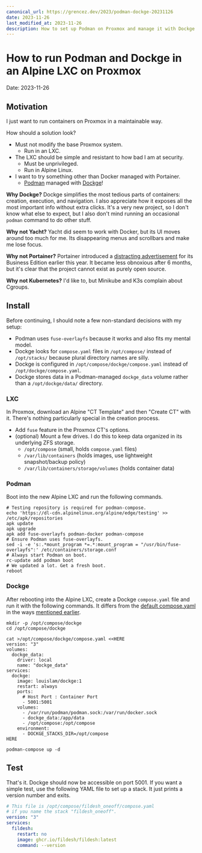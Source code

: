 ```yaml
---
canonical_url: https://grencez.dev/2023/podman-dockge-20231126
date: 2023-11-26
last_modified_at: 2023-11-26
description: How to set up Podman on Proxmox and manage it with Dockge.
---
```


# How to run Podman and Dockge in an Alpine LXC on Proxmox

Date: 2023-11-26

## Motivation
I just want to run containers on Proxmox in a maintainable way.

How should a solution look?
- Must not modify the base Proxmox system.
  - Run in an LXC.
- The LXC should be simple and resistant to how bad I am at security.
  - Must be unprivileged.
  - Run in Alpine Linux.
- I want to try something other than Docker managed with Portainer.
  - [Podman](https://podman.io) managed with [Dockge](https://dockge.kuma.pet)!

**Why Dockge?**
Dockge simplifies the most tedious parts of containers: creation, execution, and navigation.
I also appreciate how it exposes all the most important info without extra clicks.
It's a very new project, so I don't know what else to expect, but I also don't mind running an occasional `podman` command to do other stuff.

**Why not Yacht?**
Yacht did seem to work with Docker, but its UI moves around too much for me.
Its disappearing menus and scrollbars and make me lose focus.

**Why not Portainer?**
Portainer introduced a [distracting advertisement](https://github.com/portainer/portainer/issues/8452) for its Business Edition earlier this year.
It became less obnoxious after 6 months, but it's clear that the project cannot exist as purely open source.

**Why not Kubernetes?**
I'd like to, but Minikube and K3s complain about Cgroups.

## Install
Before continuing, I should note a few non-standard decisions with my setup:
- Podman uses `fuse-overlayfs` because it works and also fits my mental model.
- Dockge looks for `compose.yaml` files in `/opt/compose/` instead of `/opt/stacks/` because plural directory names are silly.
- Dockge is configured in `/opt/compose/dockge/compose.yaml` instead of `/opt/dockge/compose.yaml`.
- Dockge stores data in a Podman-managed `dockge_data` volume rather than a `/opt/dockge/data/` directory.

### LXC
In Proxmox, download an Alpine "CT Template" and then "Create CT" with it.
There's nothing particularly special in the creation process.
- Add `fuse` feature in the Proxmox CT's options.
- (optional) Mount a few drives. I do this to keep data organized in its underlying ZFS storage.
  - `/opt/compose` (small, holds `compose.yaml` files)
  - `/var/lib/containers` (holds images, use lightweight snapshot/backup policy)
  - `/var/lib/containers/storage/volumes` (holds container data)

### Podman
Boot into the new Alpine LXC and run the following commands.
```shell
# Testing repository is required for podman-compose.
echo 'https://dl-cdn.alpinelinux.org/alpine/edge/testing' >> /etc/apk/repositories
apk update
apk upgrade
apk add fuse-overlayfs podman-docker podman-compose
# Ensure Podman uses fuse-overlayfs.
sed -i -e 's:.*mount_program *=.*:mount_program = "/usr/bin/fuse-overlayfs":' /etc/containers/storage.conf
# Always start Podman on boot.
rc-update add podman boot
# We updated a lot. Get a fresh boot.
reboot
```

### Dockge
After rebooting into the Alpine LXC, create a Dockge `compose.yaml` file and run it with the following commands.
It differs from the [default compose.yaml](https://raw.githubusercontent.com/louislam/dockge/master/compose.yaml) in the ways [mentioned earlier](#install).

```shell
mkdir -p /opt/compose/dockge
cd /opt/compose/dockge

cat >/opt/compose/dockge/compose.yaml <<HERE
version: "3"
volumes:
  dockge_data:
    driver: local
    name: "dockge_data"
services:
  dockge:
    image: louislam/dockge:1
    restart: always
    ports:
      # Host Port : Container Port
      - 5001:5001
    volumes:
      - /var/run/podman/podman.sock:/var/run/docker.sock
      - dockge_data:/app/data
      - /opt/compose:/opt/compose
    environment:
      - DOCKGE_STACKS_DIR=/opt/compose
HERE

podman-compose up -d
```

## Test
That's it. Dockge should now be accessible on port 5001.
If you want a simple test, use the following YAML file to set up a stack.
It just prints a version number and exits.
```yaml
# This file is /opt/compose/fildesh_oneoff/compose.yaml
# if you name the stack "fildesh_oneoff".
version: "3"
services:
  fildesh:
    restart: no
    image: ghcr.io/fildesh/fildesh:latest
    command: --version
```
